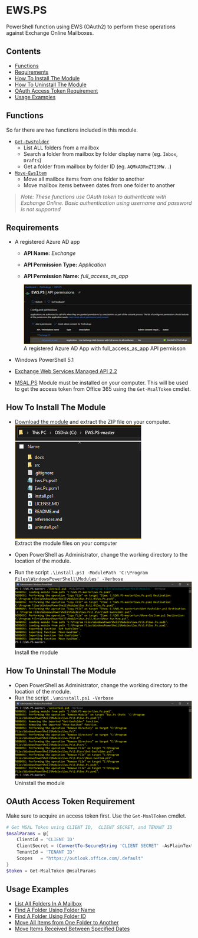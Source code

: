 # EWS.PS
PowerShell function using EWS (OAuth2) to perform these operations against Exchange Online Mailboxes.

## Contents

- [Functions](#functions)
- [Requirements](#requirements)
- [How To Install The Module](#how-to-install-the-module)
- [How To Uninstall The Module](#how-to-uninstall-the-module)
- [OAuth Access Token Requirement](#oauth-access-token-requirement)
- [Usage Examples](#usage-examples)

## Functions

So far there are two functions included in this module.

- [`Get-EwsFolder`](docs/Get-EwsFolder.md)
  * List ALL folders from a mailbox
  * Search a folder from mailbox by folder display name (eg. `Inbox`, `Drafts`)
  * Get a folder from mailbox by folder ID (eg. `AQMkADRmZTI3MW..`)
- [`Move-EwsItem`](docs/Move-EwsItem.md)
  * Move all mailbox items from one folder to another
  * Move mailbox items between dates from one folder to another

> *Note: These functions use OAuth token to authenticate with Exchange Online. Basic authentication using username and password is not supported*

## Requirements

- A registered Azure AD app
  * **API Name:** *Exchange*
  * **API Permission Type:** *Application*
  * **API Permission Name:** *full_access_as_app*

      ![Azure Ad Api Permission](docs/images/AzureAdApp-API-Permissions.png)<br>A registered Azure AD App with full_access_as_app API permisson

- Windows PowerShell 5.1
- [Exchange Web Services Managed API 2.2](https://www.microsoft.com/en-us/download/details.aspx?id=42951)
- [MSAL.PS](https://www.powershellgallery.com/packages/MSAL.PS) Module must be installed on your computer. This will be used to get the access token from Office 365 using the `Get-MsalToken` cmdlet.

## How To Install The Module

- [Download the module](https://github.com/junecastillote/EWS.PS/archive/master.zip) and extract the ZIP file on your computer.
![Extract the module](docs/images/extract_module.png)<br>Extract the module files on your computer

- Open PowerShell as Administrator, change the working directory to the location of the module.
- Run the script `.\install.ps1 -ModulePath 'C:\Program Files\WindowsPowerShell\Modules' -Verbose`
![Install the module](docs/images/install_module.png)<br>Install the module

## How To Uninstall The Module

- Open PowerShell as Administrator, change the working directory to the location of the module.
- Run the script `.\uninstall.ps1 -Verbose`
![Uninstall the module](docs/images/uninstall_module.png)<br>Uninstall the module

## OAuth Access Token Requirement

Make sure to acquire an access token first. Use the `Get-MsalToken` cmdlet.

```PowerShell
# Get MSAL Token using CLIENT ID,  CLIENT SECRET, and TENANT ID
$msalParams = @{
    ClientId = 'CLIENT ID'
    ClientSecret = (ConvertTo-SecureString 'CLIENT SECRET' -AsPlainText -Force)
    TenantId = 'TENANT ID'
    Scopes   = "https://outlook.office.com/.default"
}
$token = Get-MsalToken @msalParams
```

## Usage Examples

- [List All Folders In A Mailbox](docs/Get-EwsFolder.md#example-1--list-all-folders-in-a-mailbox)
- [Find A Folder Using Folder Name](docs/Get-EwsFolder.md#example-2--find-a-folder-using-folder-name)
- [Find A Folder Using Folder ID](docs/Get-EwsFolder.md#example-3--find-a-folder-using-folder-id)
- [Move All Items from One Folder to Another](docs/Move-EwsItem.md#example-1--move-all-items-from-one-folder-to-another)
- [Move Items Received Between Specified Dates](docs/Move-EwsItem.md#example-2--move-items-received-within-specified-dates)
